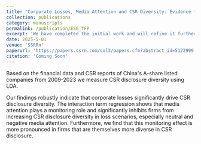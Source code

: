 ```yaml
---
title: "Corporate Losses, Media Attention and CSR Diversity: Evidence from Topic Modeling"
collection: publications
category: manuscripts
permalink: /publication/ESG_TFP
excerpt: 'We have completed the initial work and will refine it further this summer.'
date: 2025-5-01
venue: 'SSRRn'
paperurl: 'https://papers.ssrn.com/sol3/papers.cfm?abstract_id=5122999'
citation: 'Coming Soon'
---
```


Based on the financial data and CSR reports of China's A-share listed companies from 2009-2023 we measure CSR disclosure diversity using LDA. 

Our findings robustly indicate that corporate losses significantly drive CSR disclosure diversity. The interaction term regression shows that media attention plays a monitoring role and significantly inhibits firms from increasing CSR disclosure diversity in loss scenarios, especially neutral and negative media attention. Furthermore, we find that this monitoring effect is more pronounced in firms that are themselves more diverse in CSR disclosure.

